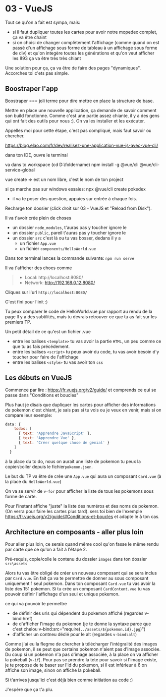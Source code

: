 03 - VueJS
==========

Tout ce qu'on a fait est sympa, mais:
 - si il faut dupliquer toutes les cartes pour avoir notre mopedex complet, ça va être chaint
 - si on choisi de changer complètement l'affichage (comme quand on est passé d'un affichage sous forme de tableau à un affichage sous forme de div) et qu'on integère toutes les générations et qu'on veut afficher les 893 ça va être très très chiant
 
 Une solution pour ça, ça va être de faire des pages "dynamiques".
 Accorches toi c'ets pas simple.
 
 Boostraper l'app
 ----------------
 Boostraper === joli terme pour dire mettre en place la structure de base.
 
 Mettre en place une nouvelle application, ça demande de savoir comment son build fonctionne.
 Comme c'est une partie assez chiante, il y a des gens qui ont fait des outils pour nous :). On va les installer et les exécuter.
 
 Appelles moi pour cette étape, c'est pas compliqué, mais faut savoir ou chercher.
 
 https://blog.elao.com/fr/dev/realisez-une-application-vue-js-avec-vue-cli/
 
 dans ton IDE, ouvre le terminal
 
 va dans to workspace (cd D:\foldername)
 npm install -g @vue/cli @vue/cli-service-global
 
 vue create <pokedex>
 => <pokedex> est un nom libre, c'est le nom de ton project
 
 si ça marche pas sur windows essaies:
  npx @vue/cli create pokedex
  
 - il va te poser des question, appuies sur entrée à chaque fois.
 
 Recharge ton dossier (click droit sur 03 - VueJS et "Reload from Disk").
 
 Il va t'avoir crée plein de choses 
   - un dossier `node_modules`, t'auras pas y toucher ignore le
   - un dossier `public`, pareil t'auras pas y toucher ignore le
   - un dossier `src` c'est là ou tu vas bosser, dedans il y a
      - un fichier `App.vue`
      - un fichier `components/HelloWorld.vue`
      
 Dans ton terminal lances la commande suivante:
  `npm run serve`
  
 Il va t'afficher des choes comme
  >  - Local:   http://localhost:8080/ 
  >  - Network: http://192.168.0.12:8080/

  Cliques sur l'url `http://localhost:8080/`
  
C'est fini pour l'init :)

Tu peux comparer le code de HelloWorld.vue par rapport au rendu de la page 
Il y a des subtilités, mais tu devrais retrouver ce que tu as fait sur les premiers TP.

Un petit détail de ce qu'est un fichier .vue
 - entre les balises `<template>` tu vas avoir la partie `HTML`, un peu comme ce que tu as fais précédement.
 - entre les balises `<script>` tu peux avoir du code, tu vas avoir besoin d'y toucher pour faire de l'affichage
 - entre les balises `<style>` tu vas avoir ton `css`

 
 Les débuts en VueJS
 -------------------
 
 Commence par lire :
 https://fr.vuejs.org/v2/guide/
 et comprends ce qui se passe dans "Conditions et boucles"
 
 Plus haut je disais que dupliquer les cartes pour afficher des informations de pokemon c'est chiant, je sais pas si tu vois ou je veux en venir,
 mais si on compare leur exemple:
 
 ```js
 data: {
     todos: [
       { text: 'Apprendre JavaScript' },
       { text: 'Apprendre Vue' },
       { text: 'Créer quelque chose de génial' }
     ]
   }
```

à la place du to do, nous on aurait une liste de pokemon tu peux la copier/coller depuis le fichier`pokemon.json`.

Le but du TP va être de crée une `App.vue`
qui aura un composant `Card.vue` (à la place du `HelloWorld.vue`)

On va se servir de `v-for` pour afficher la liste de tous les pokemons sous forme de carte.

 Pour l'instant affiche "juste" la liste des numéros et des noms de pokemon.
 (On verra pour faire les cartes plus tard).
 sers toi bien de l'exemple https://fr.vuejs.org/v2/guide/#Conditions-et-boucles et adapte le à ton cas.
 
  Architecture en composants - aller plus loin
  ------------------------------------------

Pour aller plus loin, ce serais quand même cool qu'on fasse le même rendu par carte que ce qu'on a fait à l'étape 2.

Pré-requis, copie/colle le contenu du dossier `images` dans ton dossier `src\assets`

Alors tu vas être obligé de créer un nouveau composant qui se sera inclus par `Card.vue`. En fait ça va te permettre de donner au sous composant uniquement 1 seul pokemon.
Dans ton composant `Card.vue` tu vas avoir la liste des 151 pokemon.
Si tu crée un composant `CardContent.vue` tu vas pouvoir définir l'affichage d'un seul et unique pokemon.

ce qui va pouvoir te permettre 
 - de définir des urls qui dépendent du pokemon affiché (regardes v-bind:href)
 - de d'afficher l'image du pokemon (je te donne la syntaxe parce que c'est chelou v-bind:src="require(`../assets/${pokemon.id}.jpg`)")
 - d'afficher un contneu dédié pour le alt (regardes `v-bind:alt`)


Comme j'ai eu la flegme de chercher à télécharger l'intégralité des images de pokemon, il se peut que certains pokemon n'aient pas d'image associée.
Du coup si un pokemon n'a pas d'image associée, à la place on va afficher la pokeball (`v-if`). Pour pas se prendre la tete pour savoir si l'image existe,
je te propose de te baser sur l'id du pokemon, si il est inférieur à 6 on affiche son image, sinon on affiche la pokeball.

Si t'arrives jusqu'ici c'est déjà bien comme initiation au code :)

J'espère que ça t'a plu.
